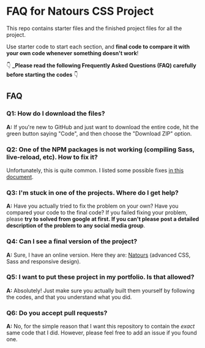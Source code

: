 # FAQ for Natours CSS Project

This repo contains starter files and the finished project files for all the project.

Use starter code to start each section, and **final code to compare it with your own code whenever something doesn't work**!

👇 **_Please read the following Frequently Asked Questions (FAQ) carefully before starting the codes** 👇

## FAQ

### Q1: How do I download the files?

**A:** If you're new to GitHub and just want to download the entire code, hit the green button saying "Code", and then choose the "Download ZIP" option.

### Q2: One of the NPM packages is not working (compiling Sass, live-reload, etc). How to fix it?

Unfortunately, this is quite common. I listed some possible fixes [in this document](npm-fixes.md).

### Q3: I'm stuck in one of the projects. Where do I get help?

**A:** Have you actually tried to fix the problem on your own? Have you compared your code to the final code? If you failed fixing your problem, please **try to solved from google at first. If you can't please post a detailed description of the problem to any social media group**.

### Q4: Can I see a final version of the project?

**A:** Sure, I have an online version. Here they are: [Natours](https://natours-fahim.netlify.app) (advanced CSS, Sass and responsive design).

### Q5: I want to put these project in my portfolio. Is that allowed?

**A:** Absolutely! Just make sure you actually built them yourself by following the codes, and that you understand what you did.

### Q6: Do you accept pull requests?

**A:** No, for the simple reason that I want this repository to contain the _exact_ same code that I did. However, please feel free to add an issue if you found one.
